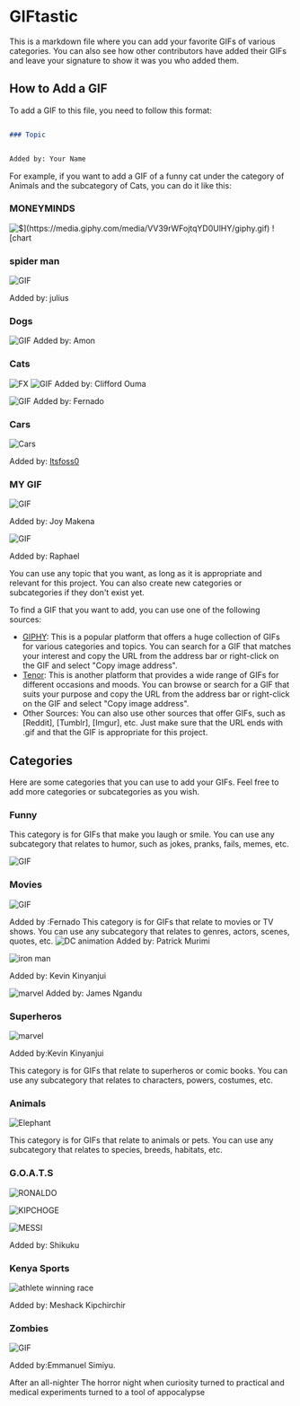 # GIFtastic

This is a markdown file where you can add your favorite GIFs of various categories. You can also see how other contributors have added their GIFs and leave your signature to show it was you who added them.

## How to Add a GIF

To add a GIF to this file, you need to follow this format:

```markdown

### Topic


Added by: Your Name

```

For example, if you want to add a GIF of a funny cat under the category of Animals and the subcategory of Cats, you can do it like this:


### MONEYMINDS
![$$](https://media.giphy.com/media/VV39rWFojtqYD0UlHY/giphy.gif)
![$chart](https://media.giphy.com/media/Auhvsp2K3B8j0HiurA/giphy.gif)

### spider man

![GIF](https://media.giphy.com/media/rj12FejFUysTK/giphy.gif)

Added by: julius

### Dogs
![GIF](https://giphy.com/gifs/bestfriends-save-them-all-best-friends-animal-society-bfas-2C2qwckZzyiz8UzvzK)
Added by: Amon



### Cats

![FX](https://media.giphy.com/media/Gx8FswADdeMIhsa3YN/giphy.gif)
![GIF](https://media4.giphy.com/media/v1.Y2lkPTc5MGI3NjExNzV6bGpjMnl1ZWRjY2pmdHkydWo5ZGI3a3k3cmVvYm5zZDh1bm03NiZlcD12MV9pbnRlcm5hbF9naWZfYnlfaWQmY3Q9Zw/moLThsnVIgqIjp3B91/giphy.gif)
Added by: Clifford Ouma

![GIF](https://media1.giphy.com/media/osAcIGTSyeovPq6Xph/giphy.webp?cid=ecf05e470kp0katbinaonlbkaogz9f1gcgtl5krivkwrtobc&ep=v1_gifs_related&rid=giphy.webp&ct=g)
Added by: Fernado



### Cars
![Cars](https://media4.giphy.com/media/0HR6cjY8Q1XQlmjVVa/giphy.gif)

Added by: [Itsfoss0](https://github.com/Itsfoss0)

### MY GIF
![GIF](https://media.giphy.com/media/3o6Zt481isNVuQI1l6/giphy.gif)

Added by: Joy Makena

![GIF](https://media.giphy.com/media/7vzoQoXSIsBGwQp6bJ/giphy.gif)

Added by: Raphael 


You can use any topic that you want, as long as it is appropriate and relevant for this project. You can also create new categories or subcategories if they don't exist yet.

To find a GIF that you want to add, you can use one of the following sources:

- [GIPHY](https://giphy.com/): This is a popular platform that offers a huge collection of GIFs for various categories and topics. You can search for a GIF that matches your interest and copy the URL from the address bar or right-click on the GIF and select "Copy image address".
- [Tenor](https://tenor.com/search/tenor-gifs): This is another platform that provides a wide range of GIFs for different occasions and moods. You can browse or search for a GIF that suits your purpose and copy the URL from the address bar or right-click on the GIF and select "Copy image address".
- Other Sources: You can also use other sources that offer GIFs, such as [Reddit], [Tumblr], [Imgur], etc. Just make sure that the URL ends with .gif and that the GIF is appropriate for this project.

## Categories

Here are some categories that you can use to add your GIFs. Feel free to add more categories or subcategories as you wish.
### Funny

This category is for GIFs that make you laugh or smile. You can use any subcategory that relates to humor, such as jokes, pranks, fails, memes, etc.

![GIF](https://media.giphy.com/media/7PXmRK6LV9uoAmyGDs/giphy-downsized-large.gif)


### Movies
 ![GIF](https://giphy.com/clips/HrithikRoshan-good-morning-wake-up-alarm-kvHd9YExkyQaRDvOdP)

Added by :Fernado
This category is for GIFs that relate to movies or TV shows. You can use any subcategory that relates to genres, actors, scenes, quotes, etc.
![DC animation](https://media.giphy.com/media/l0NwGpoOVLTAyUJSo/giphy.gif)
Added by: Patrick Murimi


![iron man](https://media.giphy.com/media/8xomIW1DRelmo/giphy.gif)

Added by: Kevin Kinyanjui

![marvel](https://media.giphy.com/media/vBjLa5DQwwxbi/giphy.gif)
Added by: James Ngandu

### Superheros

![marvel](https://media.giphy.com/media/vBjLa5DQwwxbi/giphy.gif)

Added by:Kevin Kinyanjui

This category is for GIFs that relate to superheros or comic books. You can use any subcategory that relates to characters, powers, costumes, etc.

### Animals
![Elephant](https://giphy.com/clips/storyful-easter-nzuKUkQWksJJBw4PIT)

This category is for GIFs that relate to animals or pets. You can use any subcategory that relates to species, breeds, habitats, etc.


### G.O.A.T.S

![RONALDO](https://media.giphy.com/media/ocXjZoA4Eg6D01QA3r/giphy.gif)

![KIPCHOGE](https://media.giphy.com/media/ZbU05heJXilU7YDvYM/giphy.gif)

![MESSI](https://media.giphy.com/media/dUQL2bKltOU7cO9Maw/giphy.gif)

Added by: Shikuku

### Kenya Sports

![athlete winning race](https://giphy.com/gifs/forum-ft-fetty-7055aYbIwCxH2)

Added by: Meshack Kipchirchir 

### Zombies

![GIF](https://media.giphy.com/media/bEjHJF3xGpHkL0204W/giphy.gif)

 Added by:Emmanuel Simiyu.

After an all-nighter
The horror night when curiosity turned to practical and medical experiments turned to a tool of appocalypse


